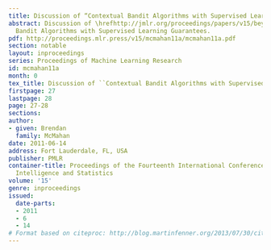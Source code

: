 ```yaml
---
title: Discussion of “Contextual Bandit Algorithms with Supervised Learning Guarantees”
abstract: Discussion of \hrefhttp://jmlr.org/proceedings/papers/v15/beygelzimer11a.htmlContextual
  Bandit Algorithms with Supervised Learning Guarantees.
pdf: http://proceedings.mlr.press/v15/mcmahan11a/mcmahan11a.pdf
section: notable
layout: inproceedings
series: Proceedings of Machine Learning Research
id: mcmahan11a
month: 0
tex_title: Discussion of ``Contextual Bandit Algorithms with Supervised Learning Guarantees''
firstpage: 27
lastpage: 28
page: 27-28
sections: 
author:
- given: Brendan
  family: McMahan
date: 2011-06-14
address: Fort Lauderdale, FL, USA
publisher: PMLR
container-title: Proceedings of the Fourteenth International Conference on Artificial
  Intelligence and Statistics
volume: '15'
genre: inproceedings
issued:
  date-parts:
  - 2011
  - 6
  - 14
# Format based on citeproc: http://blog.martinfenner.org/2013/07/30/citeproc-yaml-for-bibliographies/
---
```

